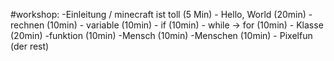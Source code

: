#workshop:
	-Einleitung	/ minecraft ist toll	(5 Min)
	- Hello, World (20min)
	- rechnen	   (10min)
	- variable	   (10min)
	- if		   (10min)
	- while -> for (10min)
	- Klasse 	   (20min)
		-funktion  (10min)
		-Mensch	   (10min)
		-Menschen  (10min)
	- Pixelfun (der rest)
